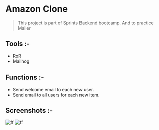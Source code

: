 # Amazon Clone 
> This project is part of Sprints Backend bootcamp.
> And to practice Mailer

## Tools :-
- RoR
- Mailhog

## Functions :-
- Send welcome email to each new user.
- Send email to all users for each new item.

## Screenshots :-
![ff](https://github.com/mhndakbar/amazon-clone/blob/Feature/item/Screenshots/sh1.png)
![ff](https://github.com/mhndakbar/amazon-clone/blob/Feature/item/Screenshots/sh2.png)
